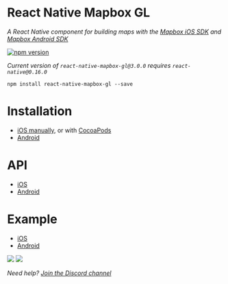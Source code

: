 # React Native Mapbox GL

_A React Native component for building maps with the [Mapbox iOS SDK](https://www.mapbox.com/ios-sdk/) and [Mapbox Android SDK](https://www.mapbox.com/android-sdk/)_

[![npm version](https://badge.fury.io/js/react-native-mapbox-gl.svg)](https://badge.fury.io/js/react-native-mapbox-gl)

*Current version of `react-native-mapbox-gl@3.0.0` requires `react-native@0.16.0`*

```
npm install react-native-mapbox-gl --save
```

# Installation
* [iOS manually](/ios/install.md), or with [CocoaPods](/ios/install-cocoapods.md)
* [Android](/android/install.md)

# API
* [iOS](/ios/API.md)
* [Android](/android/API.md)

# Example
* [iOS](/ios//example.js)
* [Android](/android/example.js)

![](https://cldup.com/A8S_7rLg1L.png)
![](http://i.imgur.com/I8XkXcS.jpg)

*Need help? [Join the Discord channel](https://discord.gg/0iAWSG9X4zDK8ptn)*
